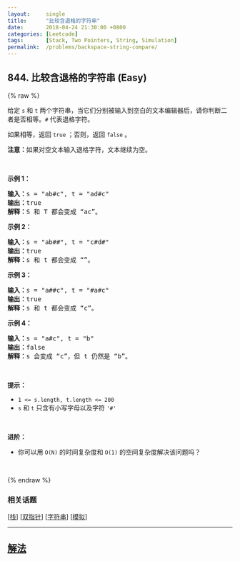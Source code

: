 ```yaml
---
layout:     single
title:      "比较含退格的字符串"
date:       2018-04-24 21:30:00 +0800
categories: [Leetcode]
tags:       [Stack, Two Pointers, String, Simulation]
permalink:  /problems/backspace-string-compare/
---
```


## 844. 比较含退格的字符串 (Easy)

{% raw %}

<p>给定 <code>s</code> 和 <code>t</code> 两个字符串，当它们分别被输入到空白的文本编辑器后，请你判断二者是否相等。<code>#</code> 代表退格字符。</p>

<p>如果相等，返回 <code>true</code> ；否则，返回 <code>false</code> 。</p>

<p><strong>注意：</strong>如果对空文本输入退格字符，文本继续为空。</p>

<p>&nbsp;</p>

<p><strong>示例 1：</strong></p>

<pre>
<strong>输入：</strong>s = "ab#c", t = "ad#c"
<strong>输出：</strong>true
<strong>解释：</strong>S 和 T 都会变成 “ac”。
</pre>

<p><strong>示例 2：</strong></p>

<pre>
<strong>输入：</strong>s = "ab##", t = "c#d#"
<strong>输出：</strong>true
<strong>解释：</strong>s 和 t 都会变成 “”。
</pre>

<p><strong>示例 3：</strong></p>

<pre>
<strong>输入：</strong>s = "a##c", t = "#a#c"
<strong>输出：</strong>true
<strong>解释：</strong>s 和 t 都会变成 “c”。
</pre>

<p><strong>示例 4：</strong></p>

<pre>
<strong>输入：</strong>s = "a#c", t = "b"
<strong>输出：</strong>false
<strong>解释：</strong>s 会变成 “c”，但 t 仍然是 “b”。</pre>

<p>&nbsp;</p>

<p><strong>提示：</strong></p>

<ul>
	<li><code><span>1 &lt;= s.length, t.length &lt;= 200</span></code></li>
	<li><code>s</code> 和 <code>t</code> 只含有小写字母以及字符 <code>'#'</code></li>
</ul>

<p>&nbsp;</p>

<p><strong>进阶：</strong></p>

<ul>
	<li>你可以用 <code>O(N)</code> 的时间复杂度和 <code>O(1)</code> 的空间复杂度解决该问题吗？</li>
</ul>

<p>&nbsp;</p>

{% endraw %}

### 相关话题
  [[栈](https://github.com/awesee/leetcode/tree/main/tag/stack/README.md)]
  [[双指针](https://github.com/awesee/leetcode/tree/main/tag/two-pointers/README.md)]
  [[字符串](https://github.com/awesee/leetcode/tree/main/tag/string/README.md)]
  [[模拟](https://github.com/awesee/leetcode/tree/main/tag/simulation/README.md)]

---

## [解法](https://github.com/awesee/leetcode/tree/main/problems/backspace-string-compare)
